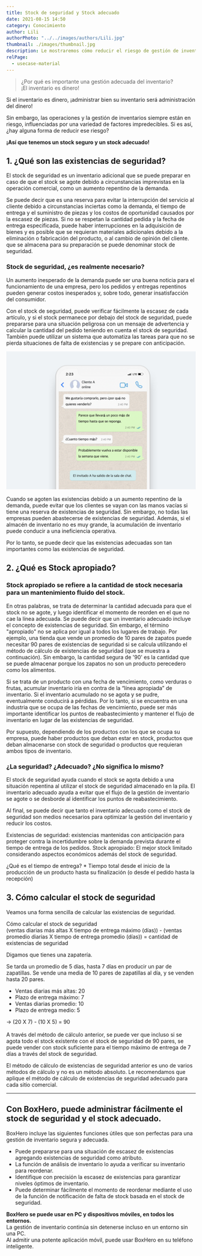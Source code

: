 ```yaml
---
title: Stock de seguridad y Stock adecuado
date: 2021-08-15 14:50
category: Conocimiento
author: Lili
authorPhoto: "../../images/authors/Lili.jpg"
thumbnail: ./images/thumbnail.jpg
description: Le mostraremos cómo reducir el riesgo de gestión de inventario a través de una gestión de inventario segura y adecuada.
relPage:
  - usecase-material
---
```


> ¿Por qué es importante una gestión adecuada del inventario?<br/>
> ¡El inventario es dinero!

Si el inventario es dinero, ¡administrar bien su inventario será administración del dinero!

Sin embargo, las operaciones y la gestión de inventarios siempre están en riesgo, influenciadas por una variedad de factores impredecibles. Si es así, ¿hay alguna forma de reducir ese riesgo?

 **¡Así que tenemos un stock seguro y un stock adecuado!**

## 1. ¿Qué son las existencias de seguridad?

El stock de seguridad es un inventario adicional que se puede preparar en caso de que el stock se agote debido a circunstancias imprevistas en la operación comercial, como un aumento repentino de la demanda.

Se puede decir que es una reserva para evitar la interrupción del servicio al cliente debido a circunstancias inciertas como la demanda, el tiempo de entrega y el suministro de piezas y los costos de oportunidad causados por la escasez de piezas. Si no se respetan la cantidad pedida y la fecha de entrega especificada, puede haber interrupciones en la adquisición de bienes y es posible que se requieran materiales adicionales debido a la eliminación o fabricación del producto, o al cambio de opinión del cliente. que se almacena para su preparación se puede denominar stock de seguridad.

### Stock de seguridad, ¿es realmente necesario?

Un aumento inesperado de la demanda puede ser una buena noticia para el funcionamiento de una empresa, pero los pedidos y entregas repentinos pueden generar costos inesperados y, sobre todo, generar insatisfacción del consumidor.

Con el stock de seguridad, puede verificar fácilmente la escasez de cada artículo, y si el stock permanece por debajo del stock de seguridad, puede prepararse para una situación peligrosa con un mensaje de advertencia y calcular la cantidad del pedido teniendo en cuenta el stock de seguridad. También puede utilizar un sistema que automatiza las tareas para que no se pierda situaciones de falta de existencias y se prepare con anticipación.

![Stock de seguridad, ¿es realmente necesario? ](./images/1.png)

Cuando se agoten las existencias debido a un aumento repentino de la demanda, puede evitar que los clientes se vayan con las manos vacías si tiene una reserva de existencias de seguridad. Sin embargo, no todas las empresas pueden abastecerse de existencias de seguridad. Además, si el almacén de inventario no es muy grande, la acumulación de inventario puede conducir a una ineficiencia operativa.

Por lo tanto, se puede decir que las existencias adecuadas son tan importantes como las existencias de seguridad.

## 2. ¿Qué es Stock apropiado?

### Stock apropiado se refiere a la cantidad de stock necesaria para un mantenimiento fluido del stock.

En otras palabras, se trata de determinar la cantidad adecuada para que el stock no se agote, y luego identificar el momento de reorden en el que no cae la línea adecuada. Se puede decir que un inventario adecuado incluye el concepto de existencias de seguridad. Sin embargo, el término "apropiado" no se aplica por igual a todos los lugares de trabajo. Por ejemplo, una tienda que vende un promedio de 10 pares de zapatos puede necesitar 90 pares de existencias de seguridad si se calcula utilizando el método de cálculo de existencias de seguridad (que se muestra a continuación). Sin embargo, la cantidad segura de '90' es la cantidad que se puede almacenar porque los zapatos no son un producto perecedero como los alimentos.

Si se trata de un producto con una fecha de vencimiento, como verduras o frutas, acumular inventario iría en contra de la “línea apropiada” de inventario. Si el inventario acumulado no se agota y se pudre, eventualmente conducirá a pérdidas. Por lo tanto, si se encuentra en una industria que se ocupa de las fechas de vencimiento, puede ser más importante identificar los puntos de reabastecimiento y mantener el flujo de inventario en lugar de las existencias de seguridad.

Por supuesto, dependiendo de los productos con los que se ocupa su empresa, puede haber productos que deban estar en stock, productos que deban almacenarse con stock de seguridad o productos que requieran ambos tipos de inventario.

### ¿La seguridad? ¿Adecuado? ¿No significa lo mismo?

El stock de seguridad ayuda cuando el stock se agota debido a una situación repentina al utilizar el stock de seguridad almacenado en la pila. El inventario adecuado ayuda a evitar que el flujo de la gestión de inventario se agote o se desborde al identificar los puntos de reabastecimiento.

Al final, se puede decir que tanto el inventario adecuado como el stock de seguridad son medios necesarios para optimizar la gestión del inventario y reducir los costos.

<tip-box>

Existencias de seguridad: existencias mantenidas con anticipación para proteger contra la incertidumbre sobre la demanda prevista durante el tiempo de entrega de los pedidos.
Stock apropiado: El mejor stock limitado considerando aspectos económicos además del stock de seguridad.

</tip-box>

<gray-text> ¿Qué es el tiempo de entrega? * Tiempo total desde el inicio de la producción de un producto hasta su finalización (o desde el pedido hasta la recepción)</gray-text>

## 3. Cómo calcular el stock de seguridad

Veamos una forma sencilla de calcular las existencias de seguridad.

<tip-box>

Cómo calcular el stock de seguridad<br/>
(ventas diarias más altas X tiempo de entrega máximo (días)) - (ventas promedio diarias X tiempo de entrega promedio (días)) = cantidad de existencias de seguridad

</tip-box>

Digamos que tienes una zapatería.

<gray-box>

Se tarda un promedio de 5 días, hasta 7 días en producir un par de zapatillas. Se vende una media de 10 pares de zapatillas al día, y se venden hasta 20 pares.<br/>

- Ventas diarias más altas: 20
- Plazo de entrega máximo: 7
- Ventas diarias promedio: 10
- Plazo de entrega medio: 5

-> (20 X 7) - (10 X 5) = 90<br/><br/>
A través del método de cálculo anterior, se puede ver que incluso si se agota todo el stock existente con el stock de seguridad de 90 pares, se puede vender con stock suficiente para el tiempo máximo de entrega de 7 días a través del stock de seguridad.

</gray-box>

<gray-text>El método de cálculo de existencias de seguridad anterior es uno de varios métodos de cálculo y no es un método absoluto. Le recomendamos que aplique el método de cálculo de existencias de seguridad adecuado para cada sitio comercial.</gray-text>

---

## Con BoxHero, puede administrar fácilmente el stock de seguridad y el stock adecuado.

BoxHero incluye las siguientes funciones útiles que son perfectas para una gestión de inventario segura y adecuada.

- Puede prepararse para una situación de escasez de existencias agregando existencias de seguridad como atributo.
- La función de análisis de inventario lo ayuda a verificar su inventario para reordenar.
- Identifique con precisión la escasez de existencias para garantizar niveles óptimos de inventario.
- Puede determinar fácilmente el momento de reordenar mediante el uso de la función de notificación de falta de stock basada en el stock de seguridad.

<tip-box>

**BoxHero se puede usar en PC y dispositivos móviles, en todos los entornos.**<br/>
La gestión de inventario continúa sin detenerse incluso en un entorno sin una PC.<br/>
Al admitir una potente aplicación móvil, puede usar BoxHero en su teléfono inteligente.

</tip-box>
